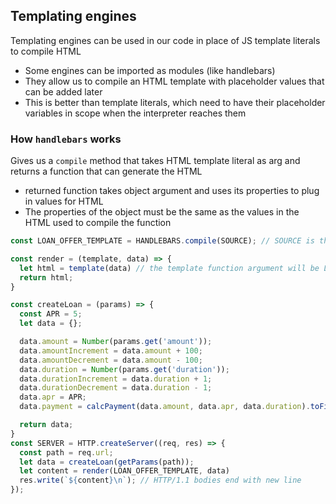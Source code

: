 ## Templating engines ##
Templating engines can be used in our code in place of JS template literals to compile HTML
- Some engines can be imported as modules (like handlebars)
- They allow us to compile an HTML template with placeholder values that can be added later
- This is better than template literals, which need to have their placeholder variables in scope when the interpreter reaches them

### How `handlebars` works ###
Gives us a `compile` method that takes HTML template literal as arg and returns a function that can generate the HTML
- returned function takes object argument and uses its properties to plug in values for HTML
- The properties of the object must be the same as the values in the HTML used to compile the function

```javascript
const LOAN_OFFER_TEMPLATE = HANDLEBARS.compile(SOURCE); // SOURCE is the HTML e.g <a href='/?amount={{amount}}&duration={{durationDecrement}}'>- 1 year</a>

const render = (template, data) => {
  let html = template(data) // the template function argument will be LOAN_OFFER_TEMPLATE
  return html;
}

const createLoan = (params) => {
  const APR = 5;
  let data = {};

  data.amount = Number(params.get('amount'));
  data.amountIncrement = data.amount + 100;
  data.amountDecrement = data.amount - 100;
  data.duration = Number(params.get('duration'));
  data.durationIncrement = data.duration + 1;
  data.durationDecrement = data.duration - 1;
  data.apr = APR;
  data.payment = calcPayment(data.amount, data.apr, data.duration).toFixed(2);

  return data;
}
const SERVER = HTTP.createServer((req, res) => {
  const path = req.url;
  let data = createLoan(getParams(path));
  let content = render(LOAN_OFFER_TEMPLATE, data)
  res.write(`${content}\n`); // HTTP/1.1 bodies end with new line
});
```
